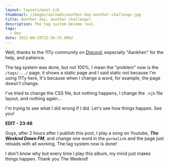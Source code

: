 ```yaml
---
layout: layouts/post.njk
thumbnail: /images/uploads/another-day-another-challenge.jpg
title: Another day, another challenge!
description: The tag system become real.
tags:
  - Dev
date: 2022-08-29T22:26:35.806Z
---
```

Well, thanks to the 11Ty community on [Discord](https://discord.com/invite/GBkBy9u), especially "Aankhen" for the help, and patience. 

The tag system was done, but not 100%, I mean the "problem" now is the `/tags/.../` page, it shows a static page and I said static not because I'm using 11Ty here, It's because when I change a word, for example, the page doesn't change.

I've tried to change the CSS file, but nothing happens, I change the `.njk` file layout, and nothing again...

I'm trying to see what I did wrong if I did. Let's see how things happen. See you!

**EDIT - 23:46**

Guys, after 2 hours after I publish this post, I play a song on Youtube, ***The Weeknd Dawn FM***, and change one word in the `permalink` and the page just reloads with all working. The tag system now is done!

I don't know why but every time I play this album, my mind just makes things happen. Thank you The Weeknd!